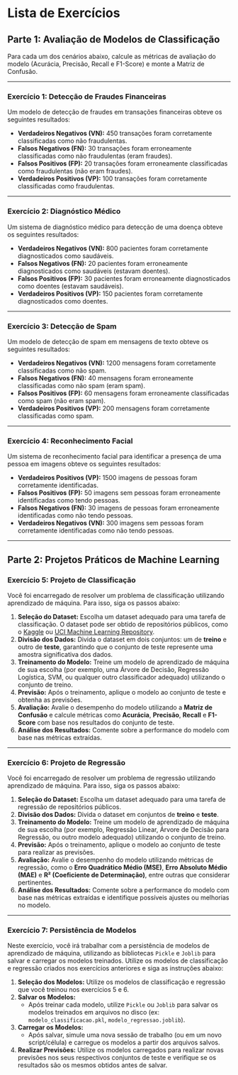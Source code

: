 # Lista de Exercícios

## Parte 1: Avaliação de Modelos de Classificação

Para cada um dos cenários abaixo, calcule as métricas de avaliação do modelo (Acurácia, Precisão, Recall e F1-Score) e monte a Matriz de Confusão.

---

### Exercício 1: Detecção de Fraudes Financeiras

Um modelo de detecção de fraudes em transações financeiras obteve os seguintes resultados:

* **Verdadeiros Negativos (VN):** 450 transações foram corretamente classificadas como não fraudulentas.
* **Falsos Negativos (FN):** 30 transações foram erroneamente classificadas como não fraudulentas (eram fraudes).
* **Falsos Positivos (FP):** 20 transações foram erroneamente classificadas como fraudulentas (não eram fraudes).
* **Verdadeiros Positivos (VP):** 100 transações foram corretamente classificadas como fraudulentas.

---

### Exercício 2: Diagnóstico Médico

Um sistema de diagnóstico médico para detecção de uma doença obteve os seguintes resultados:

* **Verdadeiros Negativos (VN):** 800 pacientes foram corretamente diagnosticados como saudáveis.
* **Falsos Negativos (FN):** 20 pacientes foram erroneamente diagnosticados como saudáveis (estavam doentes).
* **Falsos Positivos (FP):** 30 pacientes foram erroneamente diagnosticados como doentes (estavam saudáveis).
* **Verdadeiros Positivos (VP):** 150 pacientes foram corretamente diagnosticados como doentes.

---

### Exercício 3: Detecção de Spam

Um modelo de detecção de spam em mensagens de texto obteve os seguintes resultados:

* **Verdadeiros Negativos (VN):** 1200 mensagens foram corretamente classificadas como não spam.
* **Falsos Negativos (FN):** 40 mensagens foram erroneamente classificadas como não spam (eram spam).
* **Falsos Positivos (FP):** 60 mensagens foram erroneamente classificadas como spam (não eram spam).
* **Verdadeiros Positivos (VP):** 200 mensagens foram corretamente classificadas como spam.

---

### Exercício 4: Reconhecimento Facial

Um sistema de reconhecimento facial para identificar a presença de uma pessoa em imagens obteve os seguintes resultados:

* **Verdadeiros Positivos (VP):** 1500 imagens de pessoas foram corretamente identificadas.
* **Falsos Positivos (FP):** 50 imagens sem pessoas foram erroneamente identificadas como tendo pessoas.
* **Falsos Negativos (FN):** 30 imagens de pessoas foram erroneamente identificadas como não tendo pessoas.
* **Verdadeiros Negativos (VN):** 300 imagens sem pessoas foram corretamente identificadas como não tendo pessoas.

---

## Parte 2: Projetos Práticos de Machine Learning

### Exercício 5: Projeto de Classificação

Você foi encarregado de resolver um problema de classificação utilizando aprendizado de máquina. Para isso, siga os passos abaixo:

1.  **Seleção do Dataset:** Escolha um dataset adequado para uma tarefa de classificação. O dataset pode ser obtido de repositórios públicos, como o [Kaggle](https://www.kaggle.com/datasets) ou [UCI Machine Learning Repository](https://archive.ics.uci.edu/ml/index.php).
2.  **Divisão dos Dados:** Divida o dataset em dois conjuntos: um de **treino** e outro de **teste**, garantindo que o conjunto de teste represente uma amostra significativa dos dados.
3.  **Treinamento do Modelo:** Treine um modelo de aprendizado de máquina de sua escolha (por exemplo, uma Árvore de Decisão, Regressão Logística, SVM, ou qualquer outro classificador adequado) utilizando o conjunto de treino.
4.  **Previsão:** Após o treinamento, aplique o modelo ao conjunto de teste e obtenha as previsões.
5.  **Avaliação:** Avalie o desempenho do modelo utilizando a **Matriz de Confusão** e calcule métricas como **Acurácia**, **Precisão**, **Recall** e **F1-Score** com base nos resultados do conjunto de teste.
6.  **Análise dos Resultados:** Comente sobre a performance do modelo com base nas métricas extraídas.

---

### Exercício 6: Projeto de Regressão

Você foi encarregado de resolver um problema de regressão utilizando aprendizado de máquina. Para isso, siga os passos abaixo:

1.  **Seleção do Dataset:** Escolha um dataset adequado para uma tarefa de regressão de repositórios públicos.
2.  **Divisão dos Dados:** Divida o dataset em conjuntos de **treino** e **teste**.
3.  **Treinamento do Modelo:** Treine um modelo de aprendizado de máquina de sua escolha (por exemplo, Regressão Linear, Árvore de Decisão para Regressão, ou outro modelo adequado) utilizando o conjunto de treino.
4.  **Previsão:** Após o treinamento, aplique o modelo ao conjunto de teste para realizar as previsões.
5.  **Avaliação:** Avalie o desempenho do modelo utilizando métricas de regressão, como o **Erro Quadrático Médio (MSE)**, **Erro Absoluto Médio (MAE)** e **R² (Coeficiente de Determinação)**, entre outras que considerar pertinentes.
6.  **Análise dos Resultados:** Comente sobre a performance do modelo com base nas métricas extraídas e identifique possíveis ajustes ou melhorias no modelo.

---

### Exercício 7: Persistência de Modelos

Neste exercício, você irá trabalhar com a persistência de modelos de aprendizado de máquina, utilizando as bibliotecas `Pickle` e `Joblib` para salvar e carregar os modelos treinados. Utilize os modelos de classificação e regressão criados nos exercícios anteriores e siga as instruções abaixo:

1.  **Seleção dos Modelos:** Utilize os modelos de classificação e regressão que você treinou nos exercícios 5 e 6.
2.  **Salvar os Modelos:**
    * Após treinar cada modelo, utilize `Pickle` ou `Joblib` para salvar os modelos treinados em arquivos no disco (ex: `modelo_classificacao.pkl`, `modelo_regressao.joblib`).
3.  **Carregar os Modelos:**
    * Após salvar, simule uma nova sessão de trabalho (ou em um novo script/célula) e carregue os modelos a partir dos arquivos salvos.
4.  **Realizar Previsões:** Utilize os modelos carregados para realizar novas previsões nos seus respectivos conjuntos de teste e verifique se os resultados são os mesmos obtidos antes de salvar.

